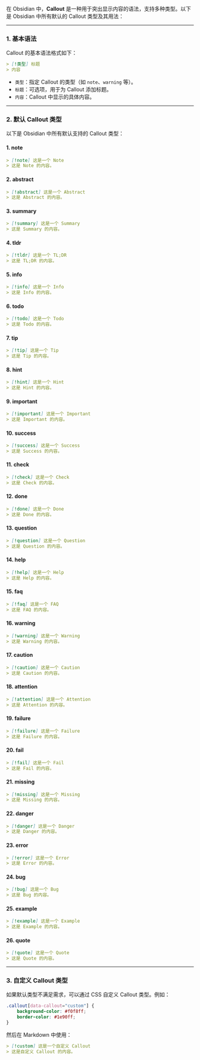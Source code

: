 在 Obsidian 中，**Callout** 是一种用于突出显示内容的语法，支持多种类型。以下是 Obsidian 中所有默认的 Callout 类型及其用法：

---

### **1. 基本语法**
Callout 的基本语法格式如下：
```markdown
> [!类型] 标题
> 内容
```
- `类型`：指定 Callout 的类型（如 `note`、`warning` 等）。
- `标题`：可选项，用于为 Callout 添加标题。
- `内容`：Callout 中显示的具体内容。

---

### **2. 默认 Callout 类型**
以下是 Obsidian 中所有默认支持的 Callout 类型：

#### **1. note**
```markdown
> [!note] 这是一个 Note
> 这是 Note 的内容。
```

#### **2. abstract**
```markdown
> [!abstract] 这是一个 Abstract
> 这是 Abstract 的内容。
```

#### **3. summary**
```markdown
> [!summary] 这是一个 Summary
> 这是 Summary 的内容。
```

#### **4. tldr**
```markdown
> [!tldr] 这是一个 TL;DR
> 这是 TL;DR 的内容。
```

#### **5. info**
```markdown
> [!info] 这是一个 Info
> 这是 Info 的内容。
```

#### **6. todo**
```markdown
> [!todo] 这是一个 Todo
> 这是 Todo 的内容。
```

#### **7. tip**
```markdown
> [!tip] 这是一个 Tip
> 这是 Tip 的内容。
```

#### **8. hint**
```markdown
> [!hint] 这是一个 Hint
> 这是 Hint 的内容。
```

#### **9. important**
```markdown
> [!important] 这是一个 Important
> 这是 Important 的内容。
```

#### **10. success**
```markdown
> [!success] 这是一个 Success
> 这是 Success 的内容。
```

#### **11. check**
```markdown
> [!check] 这是一个 Check
> 这是 Check 的内容。
```

#### **12. done**
```markdown
> [!done] 这是一个 Done
> 这是 Done 的内容。
```

#### **13. question**
```markdown
> [!question] 这是一个 Question
> 这是 Question 的内容。
```

#### **14. help**
```markdown
> [!help] 这是一个 Help
> 这是 Help 的内容。
```

#### **15. faq**
```markdown
> [!faq] 这是一个 FAQ
> 这是 FAQ 的内容。
```

#### **16. warning**
```markdown
> [!warning] 这是一个 Warning
> 这是 Warning 的内容。
```

#### **17. caution**
```markdown
> [!caution] 这是一个 Caution
> 这是 Caution 的内容。
```

#### **18. attention**
```markdown
> [!attention] 这是一个 Attention
> 这是 Attention 的内容。
```

#### **19. failure**
```markdown
> [!failure] 这是一个 Failure
> 这是 Failure 的内容。
```

#### **20. fail**
```markdown
> [!fail] 这是一个 Fail
> 这是 Fail 的内容。
```

#### **21. missing**
```markdown
> [!missing] 这是一个 Missing
> 这是 Missing 的内容。
```

#### **22. danger**
```markdown
> [!danger] 这是一个 Danger
> 这是 Danger 的内容。
```

#### **23. error**
```markdown
> [!error] 这是一个 Error
> 这是 Error 的内容。
```

#### **24. bug**
```markdown
> [!bug] 这是一个 Bug
> 这是 Bug 的内容。
```

#### **25. example**
```markdown
> [!example] 这是一个 Example
> 这是 Example 的内容。
```

#### **26. quote**
```markdown
> [!quote] 这是一个 Quote
> 这是 Quote 的内容。
```

---

### **3. 自定义 Callout 类型**
如果默认类型不满足需求，可以通过 CSS 自定义 Callout 类型。例如：
```css
.callout[data-callout="custom"] {
    background-color: #f0f8ff;
    border-color: #1e90ff;
}
```
然后在 Markdown 中使用：
```markdown
> [!custom] 这是一个自定义 Callout
> 这是自定义 Callout 的内容。
```
